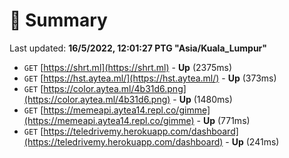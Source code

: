 # 📖 Summary
Last updated: **16/5/2022, 12:01:27 PTG "Asia/Kuala_Lumpur"**

- `GET` [https://shrt.ml](https://shrt.ml) - **Up** (2375ms)
- `GET` [https://hst.aytea.ml/](https://hst.aytea.ml/) - **Up** (373ms)
- `GET` [https://color.aytea.ml/4b31d6.png](https://color.aytea.ml/4b31d6.png) - **Up** (1480ms)
- `GET` [https://memeapi.aytea14.repl.co/gimme](https://memeapi.aytea14.repl.co/gimme) - **Up** (771ms)
- `GET` [https://teledrivemy.herokuapp.com/dashboard](https://teledrivemy.herokuapp.com/dashboard) - **Up** (241ms)
